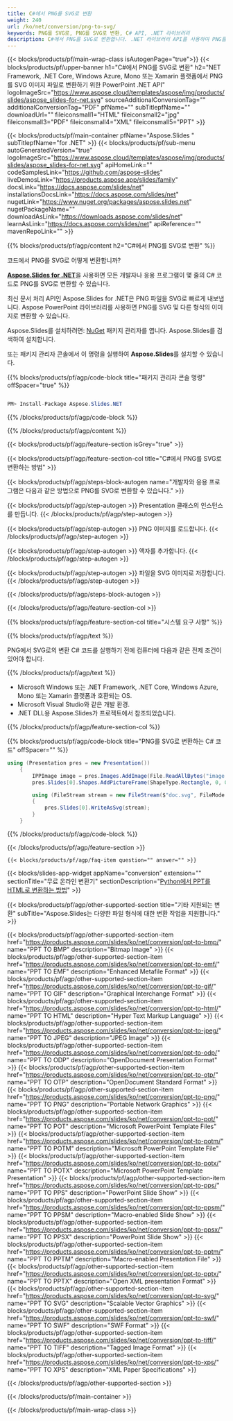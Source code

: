 ```yaml
---
title: C#에서 PNG를 SVG로 변환
weight: 240
url: /ko/net/conversion/png-to-svg/ 
keywords: PNG를 SVG로, PNG를 SVG로 변환, C# API, .NET 라이브러리
description: C#에서 PNG를 SVG로 변환합니다. .NET 라이브러리 API를 사용하여 PNG를 SVG 파일로 변환합니다.
---
```


{{< blocks/products/pf/main-wrap-class isAutogenPage="true">}}
{{< blocks/products/pf/upper-banner h1="C#에서 PNG를 SVG로 변환" h2="NET Framework, .NET Core, Windows Azure, Mono 또는 Xamarin 플랫폼에서 PNG를 SVG 이미지 파일로 변환하기 위한 PowerPoint .NET API" logoImageSrc="https://www.aspose.cloud/templates/aspose/img/products/slides/aspose_slides-for-net.svg" sourceAdditionalConversionTag="" additionalConversionTag="PDF" pfName="" subTitlepfName="" downloadUrl="" fileiconsmall1="HTML" fileiconsmall2="jpg" fileiconsmall3="PDF" fileiconsmall4="XML" fileiconsmall5="PPT" >}}

{{< blocks/products/pf/main-container pfName="Aspose.Slides " subTitlepfName="for .NET" >}}
{{< blocks/products/pf/sub-menu autoGeneratedVersion="true" logoImageSrc="https://www.aspose.cloud/templates/aspose/img/products/slides/aspose_slides-for-net.svg" apiHomeLink="" codeSamplesLink="https://github.com/aspose-slides" liveDemosLink="https://products.aspose.app/slides/family" docsLink="https://docs.aspose.com/slides/net" installationsDocsLink="https://docs.aspose.com/slides/net" nugetLink="https://www.nuget.org/packages/aspose.slides.net" nugetPackageName="" downloadAsLink="https://downloads.aspose.com/slides/net" learnAsLink="https://docs.aspose.com/slides/net" apiReference="" mavenRepoLink="" >}}


{{% blocks/products/pf/agp/content h2="C#에서 PNG를 SVG로 변환" %}}

코드에서 PNG를 SVG로 어떻게 변환합니까?

[**Aspose.Slides for .NET**](https://products.aspose.com/slides/ko/net/)을 사용하면 모든 개발자나 응용 프로그램이 몇 줄의 C# 코드로 PNG를 SVG로 변환할 수 있습니다.

최신 문서 처리 API인 Aspose.Slides for .NET은 PNG 파일을 SVG로 빠르게 내보냅니다. Aspose PowerPoint 라이브러리를 사용하면 PNG를 SVG 및 다른 형식의 이미지로 변환할 수 있습니다.

Aspose.Slides를 설치하려면: [NuGet](https://www.nuget.org/packages/aspose.slides.net) 패키지 관리자를 엽니다. Aspose.Slides를 검색하여 설치합니다.
 
또는 패키지 관리자 콘솔에서 이 명령을 실행하여 **Aspose.Slides**를 설치할 수 있습니다.

{{% blocks/products/pf/agp/code-block title="패키지 관리자 콘솔 명령" offSpacer="true" %}}

```cs

PM> Install-Package Aspose.Slides.NET

```

{{% /blocks/products/pf/agp/code-block %}}

{{% /blocks/products/pf/agp/content %}}

{{< blocks/products/pf/agp/feature-section isGrey="true" >}}


{{< blocks/products/pf/agp/feature-section-col title="C#에서 PNG를 SVG로 변환하는 방법" >}}

{{< blocks/products/pf/agp/steps-block-autogen name="개발자와 응용 프로그램은 다음과 같은 방법으로 PNG를 SVG로 변환할 수 있습니다." >}}

{{< blocks/products/pf/agp/step-autogen >}}
Presentation 클래스의 인스턴스를 만듭니다.
{{< /blocks/products/pf/agp/step-autogen >}}

{{< blocks/products/pf/agp/step-autogen >}}
PNG 이미지를 로드합니다.
{{< /blocks/products/pf/agp/step-autogen >}}

{{< blocks/products/pf/agp/step-autogen >}}
액자를 추가합니다.
{{< /blocks/products/pf/agp/step-autogen >}}

{{< blocks/products/pf/agp/step-autogen >}}
파일을 SVG 이미지로 저장합니다.
{{< /blocks/products/pf/agp/step-autogen >}}

{{< /blocks/products/pf/agp/steps-block-autogen >}}

{{< /blocks/products/pf/agp/feature-section-col >}}

{{% blocks/products/pf/agp/feature-section-col title="시스템 요구 사항" %}}

{{% blocks/products/pf/agp/text %}}

 PNG에서 SVG로의 변환 C# 코드를 실행하기 전에 컴퓨터에 다음과 같은 전제 조건이 있어야 합니다.

{{% /blocks/products/pf/agp/text %}}

- Microsoft Windows 또는 .NET Framework, .NET Core, Windows Azure, Mono 또는 Xamarin 플랫폼과 호환되는 OS.
- Microsoft Visual Studio와 같은 개발 환경.
- .NET DLL용 Aspose.Slides가 프로젝트에서 참조되었습니다.

{{% /blocks/products/pf/agp/feature-section-col %}}

{{% blocks/products/pf/agp/code-block title="PNG를 SVG로 변환하는 C# 코드" offSpacer="" %}}

```cs
using (Presentation pres = new Presentation())
    {
        IPPImage image = pres.Images.AddImage(File.ReadAllBytes("image.png"));
        pres.Slides[0].Shapes.AddPictureFrame(ShapeType.Rectangle, 0, 0, 720, 540, image);

        using (FileStream stream = new FileStream($"doc.svg", FileMode.Create, FileAccess.Write))
        {
            pres.Slides[0].WriteAsSvg(stream);
        }
    }
```

{{% /blocks/products/pf/agp/code-block %}}

{{< /blocks/products/pf/agp/feature-section >}}

    {{< blocks/products/pf/agp/faq-item question="" answer="" >}}
 

{{< blocks/slides-app-widget  appName="conversion" extension="" sectionTitle="무료 온라인 변환기" sectionDescription="[Python에서 PPT를 HTML로 변환하는 방법](https://products.aspose.com/slides/ko/python-net/conversion/ppt-to-html/)" >}}

<!-- aboutfile Starts -->

<!-- aboutfile Ends -->
    
{{< blocks/products/pf/agp/other-supported-section title="기타 지원되는 변환" subTitle="Aspose.Slides는 다양한 파일 형식에 대한 변환 작업을 지원합니다." >}}

{{< blocks/products/pf/agp/other-supported-section-item href="https://products.aspose.com/slides/ko/net/conversion/ppt-to-bmp/" name="PPT TO BMP" description="Bitmap Image" >}}
{{< blocks/products/pf/agp/other-supported-section-item href="https://products.aspose.com/slides/ko/net/conversion/ppt-to-emf/" name="PPT TO EMF" description="Enhanced Metafile Format" >}}
{{< blocks/products/pf/agp/other-supported-section-item href="https://products.aspose.com/slides/ko/net/conversion/ppt-to-gif/" name="PPT TO GIF" description="Graphical Interchange Format" >}}
{{< blocks/products/pf/agp/other-supported-section-item href="https://products.aspose.com/slides/ko/net/conversion/ppt-to-html/" name="PPT TO HTML" description="Hyper Text Markup Language" >}}
{{< blocks/products/pf/agp/other-supported-section-item href="https://products.aspose.com/slides/ko/net/conversion/ppt-to-jpeg/" name="PPT TO JPEG" description="JPEG Image" >}}
{{< blocks/products/pf/agp/other-supported-section-item href="https://products.aspose.com/slides/ko/net/conversion/ppt-to-odp/" name="PPT TO ODP" description="OpenDocument Presentation Format" >}}
{{< blocks/products/pf/agp/other-supported-section-item href="https://products.aspose.com/slides/ko/net/conversion/ppt-to-otp/" name="PPT TO OTP" description="OpenDocument Standard Format" >}}
{{< blocks/products/pf/agp/other-supported-section-item href="https://products.aspose.com/slides/ko/net/conversion/ppt-to-png/" name="PPT TO PNG" description="Portable Network Graphics" >}}
{{< blocks/products/pf/agp/other-supported-section-item href="https://products.aspose.com/slides/ko/net/conversion/ppt-to-pot/" name="PPT TO POT" description="Microsoft PowerPoint Template Files" >}}
{{< blocks/products/pf/agp/other-supported-section-item href="https://products.aspose.com/slides/ko/net/conversion/ppt-to-potm/" name="PPT TO POTM" description="Microsoft PowerPoint Template File" >}}
{{< blocks/products/pf/agp/other-supported-section-item href="https://products.aspose.com/slides/ko/net/conversion/ppt-to-potx/" name="PPT TO POTX" description="Microsoft PowerPoint Template Presentation" >}}
{{< blocks/products/pf/agp/other-supported-section-item href="https://products.aspose.com/slides/ko/net/conversion/ppt-to-pps/" name="PPT TO PPS" description="PowerPoint Slide Show" >}}
{{< blocks/products/pf/agp/other-supported-section-item href="https://products.aspose.com/slides/ko/net/conversion/ppt-to-ppsm/" name="PPT TO PPSM" description="Macro-enabled Slide Show" >}}
{{< blocks/products/pf/agp/other-supported-section-item href="https://products.aspose.com/slides/ko/net/conversion/ppt-to-ppsx/" name="PPT TO PPSX" description="PowerPoint Slide Show" >}}
{{< blocks/products/pf/agp/other-supported-section-item href="https://products.aspose.com/slides/ko/net/conversion/ppt-to-pptm/" name="PPT TO PPTM" description="Macro-enabled Presentation File" >}}
{{< blocks/products/pf/agp/other-supported-section-item href="https://products.aspose.com/slides/ko/net/conversion/ppt-to-pptx/" name="PPT TO PPTX" description="Open XML presentation Format" >}}
{{< blocks/products/pf/agp/other-supported-section-item href="https://products.aspose.com/slides/ko/net/conversion/ppt-to-svg/" name="PPT TO SVG" description="Scalable Vector Graphics" >}}
{{< blocks/products/pf/agp/other-supported-section-item href="https://products.aspose.com/slides/ko/net/conversion/ppt-to-swf/" name="PPT TO SWF" description="SWF Format" >}}
{{< blocks/products/pf/agp/other-supported-section-item href="https://products.aspose.com/slides/ko/net/conversion/ppt-to-tiff/" name="PPT TO TIFF" description="Tagged Image Format" >}}
{{< blocks/products/pf/agp/other-supported-section-item href="https://products.aspose.com/slides/ko/net/conversion/ppt-to-xps/" name="PPT TO XPS" description="XML Paper Specifications" >}}

{{< /blocks/products/pf/agp/other-supported-section >}}

{{< /blocks/products/pf/main-container >}}
    
{{< /blocks/products/pf/main-wrap-class >}}